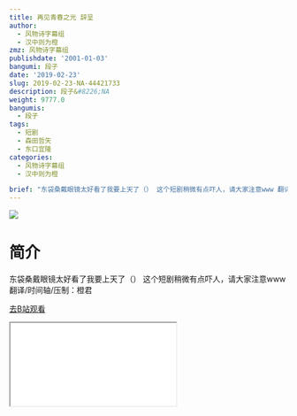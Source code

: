 ```yaml
---
title: 再见青春之光 辞呈
author:
  - 风物诗字幕组
  - 汉中则为橙
zmz: 风物诗字幕组
publishdate: '2001-01-03'
bangumi: 段子
date: '2019-02-23'
slug: 2019-02-23-NA-44421733
description: 段子&#8226;NA
weight: 9777.0
bangumis:
  - 段子
tags:
  - 短剧
  - 森田哲矢
  - 东口宜隆
categories:
  - 风物诗字幕组
  - 汉中则为橙

brief: "东袋桑戴眼镜太好看了我要上天了（） 这个短剧稍微有点吓人，请大家注意www 翻译/时间轴/压制：橙君"
---
```

![](https://i.imgur.com/KjzcGKc.jpg)
# 简介  
东袋桑戴眼镜太好看了我要上天了（）
这个短剧稍微有点吓人，请大家注意www
翻译/时间轴/压制：橙君  

[去B站观看](https://www.bilibili.com/video/av44421733/)
<div class ="resp-container"><iframe class="testiframe" src="//player.bilibili.com/player.html?aid=44421733"", scrolling="no", allowfullscreen="true" > </iframe></div> 
